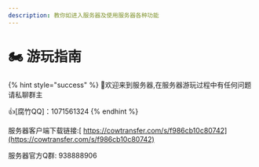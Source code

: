 ```yaml
---
description: 教你如进入服务器及使用服务器各种功能
---
```


# 🏍 游玩指南

{% hint style="success" %}
:tada:欢迎来到服务器,在服务器游玩过程中有任何问题请私聊群主

:thumbsup:\[腐竹QQ]：1071561324
{% endhint %}

服务器客户端下载链接:[ https://cowtransfer.com/s/f986cb10c80742](https://cowtransfer.com/s/f986cb10c80742)

服务器官方Q群: 938888906
